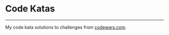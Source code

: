 # Code Katas
--------------------
My code kata solutions to challenges from [codewars.com](http://www.codewars.com/users/acidghost).
